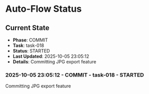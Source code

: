 # Auto-Flow Status

## Current State
- **Phase**: COMMIT
- **Task**: task-018
- **Status**: STARTED
- **Last Updated**: 2025-10-05 23:05:12
- **Details**: Committing JPG export feature


### 2025-10-05 23:05:12 - COMMIT - task-018 - STARTED
Committing JPG export feature
